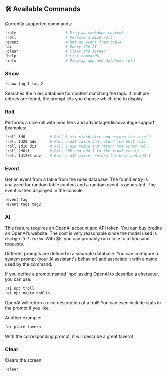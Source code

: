 ## 🛠 Available Commands

Currently supported commands:

```bash
!rule                      # Display markdown content
!roll                      # Perform a dice roll
!event                     # Get an event from table
!ai                        # Query the AI
!clear                     # Clear the screen
!help                      # List commands
!info                      # Display app and database info
```

### Show

```bash
!show tag_1 tag_2
```

Searches the rules database for content matching the tags. If multiple entries are found, the prompt lets you choose which one to display.

### Roll

Performs a dice roll with modifiers and advantage/disadvantage support.
Examples:

```bash
!roll 3d6           # Roll 3 six-sided dice and return the result
!roll 1d20 adv      # Roll a d20 twice and return the best roll
!roll 1d10 dis      # Roll a d10 twice and return the worst roll
!roll 2d6+1         # Roll 2d6 and add 1 to the final result
!roll 1d12+1 adv    # Roll a d12 twice, return the best and add 1
```

### Event

Get an event from a table from the rules database. The found entry is analyzed for random table content and a random event is generated. The event is then displayed in the console.

```bash
!event tag
!event tag1 tag2
```

### Ai

This feature requires an OpenAI account and API token. You can buy credits on OpenAI’s website. The cost is very reasonable since the model used is `chatgpt-3.5-turbo`. With $5, you can probably run close to a thousand requests.

Different prompts are defined in a separate database. You can configure a system prompt (your AI assistant's behavior) and associate it with a name used by the command.

If you define a prompt named 'npc' asking OpenAI to describe a character, you can use:

```bash
!ai npc troll
!ai npc nasty goblin
```

OpenAI will return a nice description of a troll! You can even include stats in the prompt if you like.

Another example:

```bash
!ai place tavern
```

With the corresponding prompt, it will describe a great tavern!

### Clear

Clears the screen:

```
!clear
```